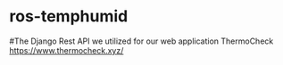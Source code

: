 # ros-temphumid
#The Django Rest API we utilized for our web application ThermoCheck https://www.thermocheck.xyz/

